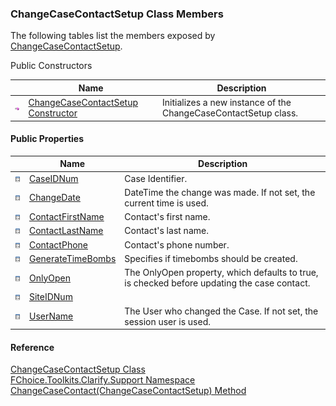 ﻿### ChangeCaseContactSetup Class Members

The following tables list the members exposed by [ChangeCaseContactSetup](FChoice.Toolkits.Clarify~FChoice.Toolkits.Clarify.Support.ChangeCaseContactSetup.md).

Public Constructors

|   | Name | Description |
| --- | --- | --- |
| ![Public Constructor](dotnetimages/publicConstructor.png) | [ChangeCaseContactSetup Constructor](FChoice.Toolkits.Clarify~FChoice.Toolkits.Clarify.Support.ChangeCaseContactSetup~_ctor.md) | Initializes a new instance of the ChangeCaseContactSetup class.   |



#### Public Properties

|   | Name | Description |
| --- | --- | --- |
| ![Public Property](dotnetimages/publicProperty.png) | [CaseIDNum](FChoice.Toolkits.Clarify~FChoice.Toolkits.Clarify.Support.ChangeCaseContactSetup~CaseIDNum.md) | Case Identifier.   |
| ![Public Property](dotnetimages/publicProperty.png) | [ChangeDate](FChoice.Toolkits.Clarify~FChoice.Toolkits.Clarify.Support.ChangeCaseContactSetup~ChangeDate.md) | DateTime the change was made. If not set, the current time is used.   |
| ![Public Property](dotnetimages/publicProperty.png) | [ContactFirstName](FChoice.Toolkits.Clarify~FChoice.Toolkits.Clarify.Support.ChangeCaseContactSetup~ContactFirstName.md) | Contact's first name.   |
| ![Public Property](dotnetimages/publicProperty.png) | [ContactLastName](FChoice.Toolkits.Clarify~FChoice.Toolkits.Clarify.Support.ChangeCaseContactSetup~ContactLastName.md) | Contact's last name.   |
| ![Public Property](dotnetimages/publicProperty.png) | [ContactPhone](FChoice.Toolkits.Clarify~FChoice.Toolkits.Clarify.Support.ChangeCaseContactSetup~ContactPhone.md) | Contact's phone number.   |
| ![Public Property](dotnetimages/publicProperty.png) | [GenerateTimeBombs](FChoice.Toolkits.Clarify~FChoice.Toolkits.Clarify.Support.ChangeCaseContactSetup~GenerateTimeBombs.md) | Specifies if timebombs should be created.   |
| ![Public Property](dotnetimages/publicProperty.png) | [OnlyOpen](FChoice.Toolkits.Clarify~FChoice.Toolkits.Clarify.Support.ChangeCaseContactSetup~OnlyOpen.md) | The OnlyOpen property, which defaults to true, is checked before updating the case contact.   |
| ![Public Property](dotnetimages/publicProperty.png) | [SiteIDNum](FChoice.Toolkits.Clarify~FChoice.Toolkits.Clarify.Support.ChangeCaseContactSetup~SiteIDNum.md) |   |
| ![Public Property](dotnetimages/publicProperty.png) | [UserName](FChoice.Toolkits.Clarify~FChoice.Toolkits.Clarify.Support.ChangeCaseContactSetup~UserName.md) | The User who changed the Case. If not set, the session user is used.   |





#### Reference

[ChangeCaseContactSetup Class](FChoice.Toolkits.Clarify~FChoice.Toolkits.Clarify.Support.ChangeCaseContactSetup.md)  
[FChoice.Toolkits.Clarify.Support Namespace](FChoice.Toolkits.Clarify~FChoice.Toolkits.Clarify.Support_namespace.md)  
[ChangeCaseContact(ChangeCaseContactSetup) Method](FChoice.Toolkits.Clarify~FChoice.Toolkits.Clarify.Support.SupportToolkit~ChangeCaseContact(ChangeCaseContactSetup).md)